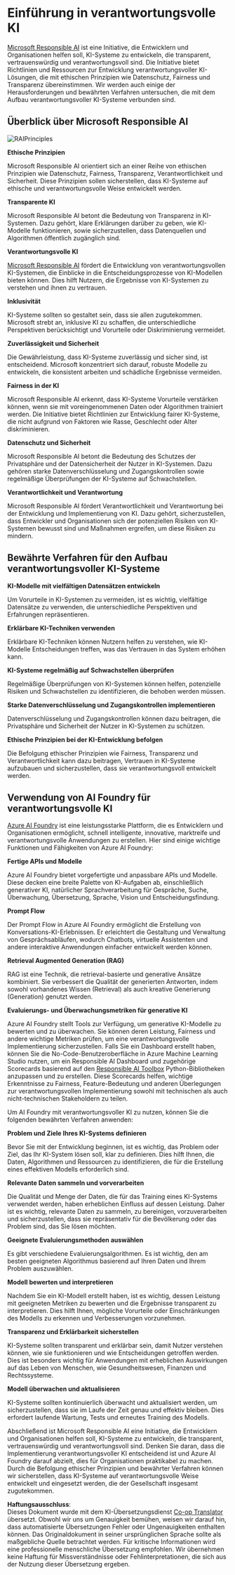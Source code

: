 <!--
CO_OP_TRANSLATOR_METADATA:
{
  "original_hash": "805b96b20152936d8f4c587d90d6e06e",
  "translation_date": "2025-03-27T09:09:03+00:00",
  "source_file": "md\\01.Introduction\\05\\ResponsibleAI.md",
  "language_code": "de"
}
-->
# **Einführung in verantwortungsvolle KI**

[Microsoft Responsible AI](https://www.microsoft.com/ai/responsible-ai?WT.mc_id=aiml-138114-kinfeylo) ist eine Initiative, die Entwicklern und Organisationen helfen soll, KI-Systeme zu entwickeln, die transparent, vertrauenswürdig und verantwortungsvoll sind. Die Initiative bietet Richtlinien und Ressourcen zur Entwicklung verantwortungsvoller KI-Lösungen, die mit ethischen Prinzipien wie Datenschutz, Fairness und Transparenz übereinstimmen. Wir werden auch einige der Herausforderungen und bewährten Verfahren untersuchen, die mit dem Aufbau verantwortungsvoller KI-Systeme verbunden sind.

## Überblick über Microsoft Responsible AI 

![RAIPrinciples](../../../../../translated_images/RAIPrinciples.e40f2a169a854832e885ce2659f3a913cfb393fa59b595ed57cfae9119694eb7.de.png)

**Ethische Prinzipien** 

Microsoft Responsible AI orientiert sich an einer Reihe von ethischen Prinzipien wie Datenschutz, Fairness, Transparenz, Verantwortlichkeit und Sicherheit. Diese Prinzipien sollen sicherstellen, dass KI-Systeme auf ethische und verantwortungsvolle Weise entwickelt werden.

**Transparente KI**

Microsoft Responsible AI betont die Bedeutung von Transparenz in KI-Systemen. Dazu gehört, klare Erklärungen darüber zu geben, wie KI-Modelle funktionieren, sowie sicherzustellen, dass Datenquellen und Algorithmen öffentlich zugänglich sind.

**Verantwortungsvolle KI** 

[Microsoft Responsible AI](https://www.microsoft.com/ai/responsible-ai?WT.mc_id=aiml-138114-kinfeylo) fördert die Entwicklung von verantwortungsvollen KI-Systemen, die Einblicke in die Entscheidungsprozesse von KI-Modellen bieten können. Dies hilft Nutzern, die Ergebnisse von KI-Systemen zu verstehen und ihnen zu vertrauen.

**Inklusivität** 

KI-Systeme sollten so gestaltet sein, dass sie allen zugutekommen. Microsoft strebt an, inklusive KI zu schaffen, die unterschiedliche Perspektiven berücksichtigt und Vorurteile oder Diskriminierung vermeidet.

**Zuverlässigkeit und Sicherheit**

Die Gewährleistung, dass KI-Systeme zuverlässig und sicher sind, ist entscheidend. Microsoft konzentriert sich darauf, robuste Modelle zu entwickeln, die konsistent arbeiten und schädliche Ergebnisse vermeiden.

**Fairness in der KI** 

Microsoft Responsible AI erkennt, dass KI-Systeme Vorurteile verstärken können, wenn sie mit voreingenommenen Daten oder Algorithmen trainiert werden. Die Initiative bietet Richtlinien zur Entwicklung fairer KI-Systeme, die nicht aufgrund von Faktoren wie Rasse, Geschlecht oder Alter diskriminieren.

**Datenschutz und Sicherheit** 

Microsoft Responsible AI betont die Bedeutung des Schutzes der Privatsphäre und der Datensicherheit der Nutzer in KI-Systemen. Dazu gehören starke Datenverschlüsselung und Zugangskontrollen sowie regelmäßige Überprüfungen der KI-Systeme auf Schwachstellen.

**Verantwortlichkeit und Verantwortung** 

Microsoft Responsible AI fördert Verantwortlichkeit und Verantwortung bei der Entwicklung und Implementierung von KI. Dazu gehört, sicherzustellen, dass Entwickler und Organisationen sich der potenziellen Risiken von KI-Systemen bewusst sind und Maßnahmen ergreifen, um diese Risiken zu mindern.

## Bewährte Verfahren für den Aufbau verantwortungsvoller KI-Systeme

**KI-Modelle mit vielfältigen Datensätzen entwickeln** 

Um Vorurteile in KI-Systemen zu vermeiden, ist es wichtig, vielfältige Datensätze zu verwenden, die unterschiedliche Perspektiven und Erfahrungen repräsentieren.

**Erklärbare KI-Techniken verwenden** 

Erklärbare KI-Techniken können Nutzern helfen zu verstehen, wie KI-Modelle Entscheidungen treffen, was das Vertrauen in das System erhöhen kann.

**KI-Systeme regelmäßig auf Schwachstellen überprüfen** 

Regelmäßige Überprüfungen von KI-Systemen können helfen, potenzielle Risiken und Schwachstellen zu identifizieren, die behoben werden müssen.

**Starke Datenverschlüsselung und Zugangskontrollen implementieren** 

Datenverschlüsselung und Zugangskontrollen können dazu beitragen, die Privatsphäre und Sicherheit der Nutzer in KI-Systemen zu schützen.

**Ethische Prinzipien bei der KI-Entwicklung befolgen** 

Die Befolgung ethischer Prinzipien wie Fairness, Transparenz und Verantwortlichkeit kann dazu beitragen, Vertrauen in KI-Systeme aufzubauen und sicherzustellen, dass sie verantwortungsvoll entwickelt werden.

## Verwendung von AI Foundry für verantwortungsvolle KI 

[Azure AI Foundry](https://ai.azure.com?WT.mc_id=aiml-138114-kinfeylo) ist eine leistungsstarke Plattform, die es Entwicklern und Organisationen ermöglicht, schnell intelligente, innovative, marktreife und verantwortungsvolle Anwendungen zu erstellen. Hier sind einige wichtige Funktionen und Fähigkeiten von Azure AI Foundry:

**Fertige APIs und Modelle** 

Azure AI Foundry bietet vorgefertigte und anpassbare APIs und Modelle. Diese decken eine breite Palette von KI-Aufgaben ab, einschließlich generativer KI, natürlicher Sprachverarbeitung für Gespräche, Suche, Überwachung, Übersetzung, Sprache, Vision und Entscheidungsfindung.

**Prompt Flow** 

Der Prompt Flow in Azure AI Foundry ermöglicht die Erstellung von Konversations-KI-Erlebnissen. Er erleichtert die Gestaltung und Verwaltung von Gesprächsabläufen, wodurch Chatbots, virtuelle Assistenten und andere interaktive Anwendungen einfacher entwickelt werden können.

**Retrieval Augmented Generation (RAG)** 

RAG ist eine Technik, die retrieval-basierte und generative Ansätze kombiniert. Sie verbessert die Qualität der generierten Antworten, indem sowohl vorhandenes Wissen (Retrieval) als auch kreative Generierung (Generation) genutzt werden.

**Evaluierungs- und Überwachungsmetriken für generative KI** 

Azure AI Foundry stellt Tools zur Verfügung, um generative KI-Modelle zu bewerten und zu überwachen. Sie können deren Leistung, Fairness und andere wichtige Metriken prüfen, um eine verantwortungsvolle Implementierung sicherzustellen. Falls Sie ein Dashboard erstellt haben, können Sie die No-Code-Benutzeroberfläche in Azure Machine Learning Studio nutzen, um ein Responsible AI Dashboard und zugehörige Scorecards basierend auf den [Responsible AI Toolbox](https://responsibleaitoolbox.ai/?WT.mc_id=aiml-138114-kinfeylo) Python-Bibliotheken anzupassen und zu erstellen. Diese Scorecards helfen, wichtige Erkenntnisse zu Fairness, Feature-Bedeutung und anderen Überlegungen zur verantwortungsvollen Implementierung sowohl mit technischen als auch nicht-technischen Stakeholdern zu teilen.

Um AI Foundry mit verantwortungsvoller KI zu nutzen, können Sie die folgenden bewährten Verfahren anwenden:

**Problem und Ziele Ihres KI-Systems definieren**

Bevor Sie mit der Entwicklung beginnen, ist es wichtig, das Problem oder Ziel, das Ihr KI-System lösen soll, klar zu definieren. Dies hilft Ihnen, die Daten, Algorithmen und Ressourcen zu identifizieren, die für die Erstellung eines effektiven Modells erforderlich sind.

**Relevante Daten sammeln und vorverarbeiten** 

Die Qualität und Menge der Daten, die für das Training eines KI-Systems verwendet werden, haben erheblichen Einfluss auf dessen Leistung. Daher ist es wichtig, relevante Daten zu sammeln, zu bereinigen, vorzuverarbeiten und sicherzustellen, dass sie repräsentativ für die Bevölkerung oder das Problem sind, das Sie lösen möchten.

**Geeignete Evaluierungsmethoden auswählen** 

Es gibt verschiedene Evaluierungsalgorithmen. Es ist wichtig, den am besten geeigneten Algorithmus basierend auf Ihren Daten und Ihrem Problem auszuwählen.

**Modell bewerten und interpretieren** 

Nachdem Sie ein KI-Modell erstellt haben, ist es wichtig, dessen Leistung mit geeigneten Metriken zu bewerten und die Ergebnisse transparent zu interpretieren. Dies hilft Ihnen, mögliche Vorurteile oder Einschränkungen des Modells zu erkennen und Verbesserungen vorzunehmen.

**Transparenz und Erklärbarkeit sicherstellen** 

KI-Systeme sollten transparent und erklärbar sein, damit Nutzer verstehen können, wie sie funktionieren und wie Entscheidungen getroffen werden. Dies ist besonders wichtig für Anwendungen mit erheblichen Auswirkungen auf das Leben von Menschen, wie Gesundheitswesen, Finanzen und Rechtssysteme.

**Modell überwachen und aktualisieren** 

KI-Systeme sollten kontinuierlich überwacht und aktualisiert werden, um sicherzustellen, dass sie im Laufe der Zeit genau und effektiv bleiben. Dies erfordert laufende Wartung, Tests und erneutes Training des Modells.

Abschließend ist Microsoft Responsible AI eine Initiative, die Entwicklern und Organisationen helfen soll, KI-Systeme zu entwickeln, die transparent, vertrauenswürdig und verantwortungsvoll sind. Denken Sie daran, dass die Implementierung verantwortungsvoller KI entscheidend ist und Azure AI Foundry darauf abzielt, dies für Organisationen praktikabel zu machen. Durch die Befolgung ethischer Prinzipien und bewährter Verfahren können wir sicherstellen, dass KI-Systeme auf verantwortungsvolle Weise entwickelt und eingesetzt werden, die der Gesellschaft insgesamt zugutekommen.

**Haftungsausschluss**:  
Dieses Dokument wurde mit dem KI-Übersetzungsdienst [Co-op Translator](https://github.com/Azure/co-op-translator) übersetzt. Obwohl wir uns um Genauigkeit bemühen, weisen wir darauf hin, dass automatisierte Übersetzungen Fehler oder Ungenauigkeiten enthalten können. Das Originaldokument in seiner ursprünglichen Sprache sollte als maßgebliche Quelle betrachtet werden. Für kritische Informationen wird eine professionelle menschliche Übersetzung empfohlen. Wir übernehmen keine Haftung für Missverständnisse oder Fehlinterpretationen, die sich aus der Nutzung dieser Übersetzung ergeben.